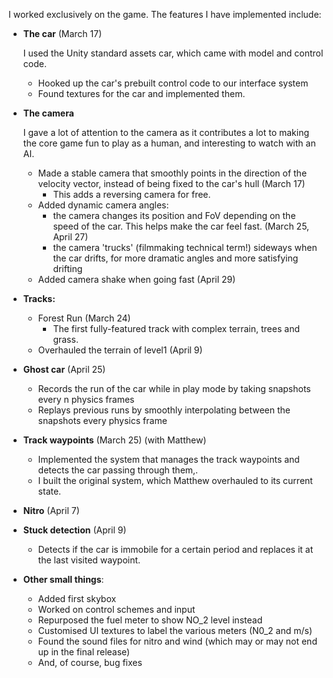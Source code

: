 I worked exclusively on the game. The features I have implemented include:
 
* __The car__ (March 17)
    
    I used the Unity standard assets car, which came with model and control code.
    * Hooked up the car's prebuilt control code to our interface system
    * Found textures for the car and implemented them.


* __The camera__

    I gave a lot of attention to the camera as it contributes a lot to making the core game fun to play as a human, and interesting to watch with an AI.
    * Made a stable camera that smoothly points in the direction of the velocity vector, instead of being fixed to the car's hull (March 17)
        * This adds a reversing camera for free.
    * Added dynamic camera angles:
        * the camera changes its position and FoV depending on the speed of the car. This helps make the car feel fast. (March 25, April 27)
        * the camera 'trucks' (filmmaking technical term!) sideways when the car drifts, for more dramatic angles and more satisfying drifting
    * Added camera shake when going fast (April 29)
 
* __Tracks:__
    * Forest Run (March 24)
        * The first fully-featured track with complex terrain, trees and grass.
    * Overhauled the terrain of level1 (April 9)
    
* __Ghost car__ (April 25)
    * Records the run of the car while in play mode by taking snapshots every n physics frames
    * Replays previous runs by smoothly interpolating between the snapshots every physics frame
    
* __Track waypoints__ (March 25) (with Matthew)
    * Implemented the system that manages the track waypoints and detects the car passing through them,.
    * I built the original system, which Matthew overhauled to its current state.
    
* __Nitro__ (April 7)

* __Stuck detection__ (April 9)
    * Detects if the car is immobile for a certain period and replaces it at the last visited waypoint.
 
* __Other small things__:
    * Added first skybox
    * Worked on control schemes and input
    * Repurposed the fuel meter to show NO_2 level instead
    * Customised UI textures to label the various meters (N0_2 and m/s)
    * Found the sound files for nitro and wind (which may or may not end up in the final release)
    * And, of course, bug fixes
    
